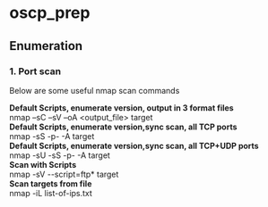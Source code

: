 # oscp_prep

## Enumeration 
### 1. Port scan<br>
Below are some useful nmap scan commands<br>

**Default Scripts, enumerate version, output in 3 format files**<br>
  nmap –sC –sV –oA <output_file> target <br>
**Default Scripts, enumerate version,sync scan, all TCP ports**<br>
  nmap -sS -p- -A target <br>
**Default Scripts, enumerate version,sync scan, all TCP+UDP ports**<br>
  nmap -sU -sS -p- -A target <br>
**Scan with Scripts**<br>
  nmap -sV --script=ftp* target <br>
**Scan targets from file**<br>
  nmap -iL list-of-ips.txt
